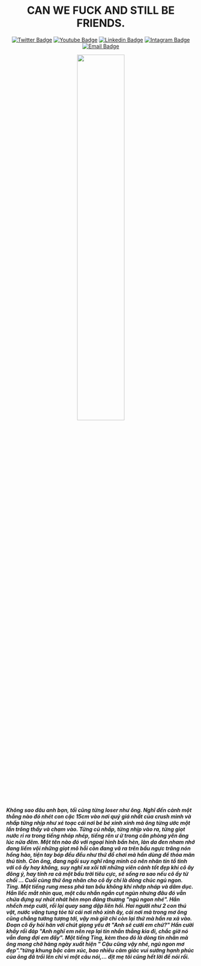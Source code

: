 <!-- Header -->
<header>
  <h1 align="center">
    CAN WE FUCK AND STILL BE FRIENDS.
  </h1>

<div align="center">

  [![Twitter Badge](https://img.shields.io/badge/-kiemuchan1212-1ca0f1?style=flat&labelColor=1ca0f1&logo=twitter&logoColor=white&link=https://twitter.com/kiemuchan1212)](https://twitter.com/kiemuchan1212) 
  [![Youtube Badge](https://img.shields.io/badge/-kiemuchan1212-e74c3c?style=flat&labelColor=e74c3c&logo=youtube&logoColor=white)](https://youtube.com/@kiemuchan1212) 
  [![Linkedin Badge](https://img.shields.io/badge/-kiemuchan1212-0e76a8?style=flat&labelColor=0e76a8&logo=linkedin&logoColor=white)](https://www.linkedin.com/in/kiemuchan1212/) 
  [![Intagram Badge](https://img.shields.io/badge/-kiemuchan1212-e84393?style=flat&labelColor=e84393&logo=instagram&logoColor=white)](https://instagram.com/kiemuchan1212) 
  [![Email Badge](https://img.shields.io/badge/-kiemuchan1212-c0392b?style=flat&labelColor=c0392b&logo=gmail&logoColor=white)](mailto:kiemuchan1212@gmail.com)

</div>
<!--   <div align="center">
    <img src="https://github.com/khiemtv1212/khiemtv1212/blob/main/image.JPG" width="50%" height="50%">
  </div> -->
  <div id="header" align="center">
  <img src="https://github.com/kiemuchan1212/kiemuchan1212/blob/main/LEWD_2.gif" width="50%" height="50%"/>
     <br>
  </div>
</header>
<body>

 <h5>Không sao đâu anh bạn, tối cũng từng loser như ông. Nghĩ đến cảnh một thẳng nào đó nhét con cặc 15cm vào nơi quý giá nhất của crush mình và nhấp từng nhịp như xé toạc cái nơi bé bé xinh xinh mà ông từng ước một lần trông thấy và chạm vào.
Từng cú nhấp, từng nhịp vào ra, từng giọt nước rỉ ra trong tiếng nhóp nhép, tiếng rên ư ử trong căn phòng yên ăng lúc nửa đêm. Một tên nào đó với ngoại hình bần hèn, làn da đen nham nhớ đang liếm vội những giọt mô hỗi còn đang vã ra trên bầu ngực trăng nón hồng hào, tiện tay bóp đều đều như thứ đồ chơi mà hần dùng để thóa mãn thú tính. Còn ông, đang ngồi suy nghĩ răng mình có nên nhãn tin tổ tình với cô ấy hay không, suy nghĩ xa xôi tới những viên cảnh tốt đẹp khi cô ây đông ý, hay tính ra cả một bầu trời tiêu cực, sẽ sống ra sao nếu cô ấy từ chối ... Cuối cùng thứ ông nhãn cho cô ấy chí là dòng chúc ngủ ngon.
Ting. Một tiếng rung mess phá tan bầu không khí nhớp nháp và dâm dục. Hắn liếc mắt nhìn qua, một câu nhắn ngắn cụt ngủn nhưng đâu đó vẫn chứa đựng sự nhút nhát hèn mọn đáng thương "ngủ ngon nhé". Hắn nhếch mép cười, rồi lại quay sang dập liên hồi. Hai người như 2 con thú vật, nước văng tung tỏe từ cái nơi nhỏ xinh ây, cái nơi mà trong mơ ông cũng chẳng tưởng tượng tới, vậy mà giờ chỉ còn lại thứ mà hần ra xả vào. Đoạn cô ấy hỏi hãn với chút giọng yếu ớt "Anh sẽ cưới em chứ?" Hần cười khẩy rồi đáp "Anh nghĩ em nên rep lại tin nhắn thẳng kia đi, chắc giờ nó vẫn đang đợi em đấy". Một tiềng Ting, kèm theo đó là dòng tin nhãn mà ông mong chờ hàng ngày xuất hiện " Cậu cũng vậy nhé, ngủ ngon mơ đẹp"."từng khung bậc cảm xúc, bao nhiêu cảm giác vui sướng hạnh phúc của ông đã trồi lên chỉ vì một câu nói,... địt mẹ tôi cũng hết lời để nói rồi.<h5/>

</body>

